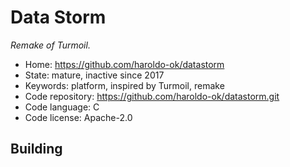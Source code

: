 # Data Storm

_Remake of Turmoil._

- Home: https://github.com/haroldo-ok/datastorm
- State: mature, inactive since 2017
- Keywords: platform, inspired by Turmoil, remake
- Code repository: https://github.com/haroldo-ok/datastorm.git
- Code language: C
- Code license: Apache-2.0

## Building
